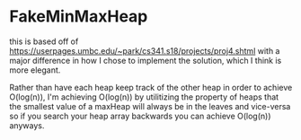 # FakeMinMaxHeap
this is based off of https://userpages.umbc.edu/~park/cs341.s18/projects/proj4.shtml
with a major difference in how I chose to implement the solution, which I think is more elegant.

Rather than have each heap keep track of the other heap in order to achieve O(log(n)), I'm achieving O(log(n)) by
utilitizing the property of heaps that the smallest value of a maxHeap will always be in the leaves and vice-versa
so if you search your heap array backwards you can achieve O(log(n)) anyways.
